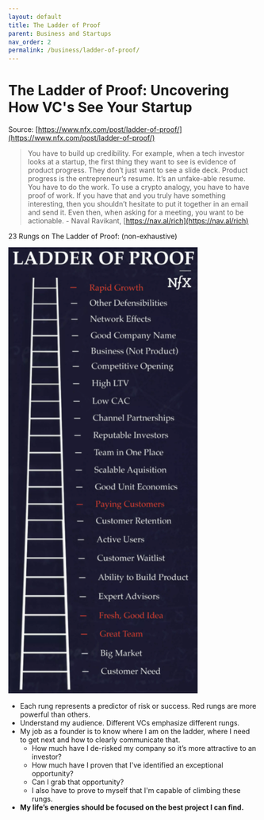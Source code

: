 ```yaml
---
layout: default
title: The Ladder of Proof
parent: Business and Startups
nav_order: 2
permalink: /business/ladder-of-proof/
---
```


# The Ladder of Proof: Uncovering How VC's See Your Startup

Source: [https://www.nfx.com/post/ladder-of-proof/](https://www.nfx.com/post/ladder-of-proof/)

> You have to build up credibility. For example, when a tech investor looks at a startup, the first thing they want to see is evidence of product progress. They don’t just want to see a slide deck. Product progress is the entrepreneur’s resume. It’s an unfake-able resume. You have to do the work. To use a crypto analogy, you have to have proof of work. If you have that and you truly have something interesting, then you shouldn’t hesitate to put it together in an email and send it. Even then, when asking for a meeting, you want to be actionable. - Naval Ravikant, [https://nav.al/rich](https://nav.al/rich)

23 Rungs on The Ladder of Proof: (non-exhaustive)

![Ladder of Proof](images/ladder-of-proof.png)

- Each rung represents a predictor of risk or success. Red rungs are more powerful than others.
- Understand my audience. Different VCs emphasize different rungs.
- My job as a founder is to know where I am on the ladder, where I need to get next and how to clearly communicate that.
    - How much have I de-risked my company so it’s more attractive to an investor? 
    - How much have I proven that I've identified an exceptional opportunity? 
    - Can I grab that opportunity?
    - I also have to prove to myself that I'm capable of climbing these rungs.
- **My life’s energies should be focused on the best project I can find.**


